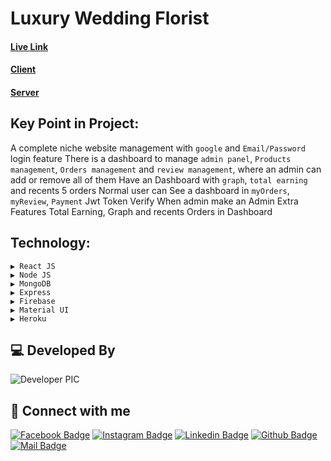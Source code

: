 

# Luxury Wedding Florist

#### [Live Link](https://niche-flowers.web.app/)
#### [Client](https://github.com/programming-hero-web-course-4/niche-website-client-side-iazadur)
#### [Server](https://github.com/programming-hero-web-course-4/niche-website-server-side-iazadur)

## Key Point in Project: 
A complete niche website management with `google` and `Email/Password` login feature 
There is a dashboard to manage `admin panel`, `Products management`, `Orders management` and `review management`, where an admin can add or remove all of them
Have an Dashboard with `graph`, `total earning` and recents 5 orders
Normal user can See a dashboard in `myOrders`, `myReview`, `Payment`
Jwt Token Verify When admin make an Admin
Extra Features Total Earning, Graph and recents Orders in Dashboard


## Technology: 
    ▶ React JS
    ▶ Node JS
    ▶ MongoDB
    ▶ Express
    ▶ Firebase
    ▶ Material UI
    ▶ Heroku






## 💻 Developed By

![Developer PIC](https://avatars.githubusercontent.com/u/68888519?s=96&v=4)

## 🚀 Connect with me

[![Facebook Badge](https://img.shields.io/badge/Facebook-1877F2?style=for-the-badge&logo=facebook&logoColor=white)](https://facebook.com/iazadur)
[![Instagram Badge](https://img.shields.io/badge/Instagram-E4405F?style=for-the-badge&logo=instagram&logoColor=white)](https://www.instagram.com/iazadur/)
[![Linkedin Badge](https://img.shields.io/badge/LinkedIn-0077B5?style=for-the-badge&logo=linkedin&logoColor=white)](https://www.linkedin.com/in/iamazadur/)
[![Github Badge](https://img.shields.io/badge/GitHub-100000?style=for-the-badge&logo=github&logoColor=white)](https://github.com/iazadur)
[![Mail Badge](https://img.shields.io/badge/Gmail-D14836?style=for-the-badge&logo=gmail&logoColor=white)](mailto:iamazadur@gmail.com)